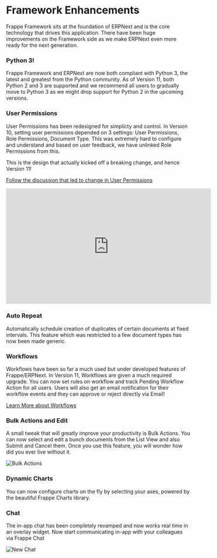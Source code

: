 # Framework Enhancements

Frappe Framework sits at the foundation of ERPNext and is the core technology that drives this application. There have been huge improvements on the Framework side as we make ERPNext even more ready for the next generation.

### Python 3!

Frappe Framework and ERPNext are now both compliant with Python 3, the latest and greatest from the Python community. As of Version 11, both Python 2 and 3 are supported and we recommend all users to gradually move to Python 3 as we might drop support for Python 2 in the upcoming versions.

### User Permissions

User Permissions has been redesigned for simplicty and control. In Version 10, setting user permissions depended on 3 settings: User Permissions, Role Permissions, Document Type. This was extremely hard to configure and understand and based on user feedback, we have unlinked Role Permissions from this.

This is the design that actually kicked off a breaking change, and hence Version 11!

[Follow the discussion that led to change in User Permissions](https://discuss.erpnext.com/t/proposal-user-permissions-simplifcation/25641)

<iframe width="560" height="315" src="https://www.youtube.com/embed/q37__ttrumA" frameborder="0" allow="autoplay; encrypted-media" allowfullscreen></iframe>

### Auto Repeat

Automatically schedule creation of duplicates of certain documents at fixed intervals. This feature which was restricted to a few document types has now been made generic.

### Workflows

Workflows have been so far a much used but under developed features of Frappe/ERPNext. In Version 11, Workflows are given a much required upgrade. You can now set rules on workflow and track Pending Workflow Action for all users. Users will also get an email notification for their workflow events and they can approve or reject directly via Email!

[Learn More about Workflows](https://erpnext.org/docs/user/manual/en/setting-up/workflows)

### Bulk Actions and Edit

A small tweak that will greatly improve your productivity is Bulk Actions. You can now select and edit a bunch documents from the List View and also Submit and Cancel them. Once you use this feature, you will wonder how did you ever live without it.

<img class="screenshot" alt="Bulk Actions" src="/assets/foundation/img/version-11/bulk-action.gif">

### Dynamic Charts

You can now configure charts on the fly by selecting your axes, powered by the beautiful Frappe Charts library.

### Chat

The in-app chat has been completely revamped and now works real time in an overlay widget. Now start communicating in-app with your colleagues via Frappe Chat

<img class="screenshot" alt="New Chat" src="/assets/foundation/img/version-11/chat.gif">
